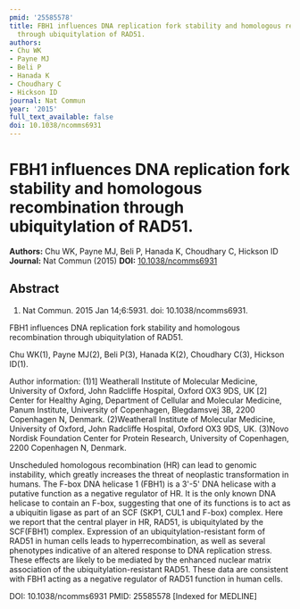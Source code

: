```yaml
---
pmid: '25585578'
title: FBH1 influences DNA replication fork stability and homologous recombination
  through ubiquitylation of RAD51.
authors:
- Chu WK
- Payne MJ
- Beli P
- Hanada K
- Choudhary C
- Hickson ID
journal: Nat Commun
year: '2015'
full_text_available: false
doi: 10.1038/ncomms6931
---
```


# FBH1 influences DNA replication fork stability and homologous recombination through ubiquitylation of RAD51.
**Authors:** Chu WK, Payne MJ, Beli P, Hanada K, Choudhary C, Hickson ID
**Journal:** Nat Commun (2015)
**DOI:** [10.1038/ncomms6931](https://doi.org/10.1038/ncomms6931)

## Abstract

1. Nat Commun. 2015 Jan 14;6:5931. doi: 10.1038/ncomms6931.

FBH1 influences DNA replication fork stability and homologous recombination 
through ubiquitylation of RAD51.

Chu WK(1), Payne MJ(2), Beli P(3), Hanada K(2), Choudhary C(3), Hickson ID(1).

Author information:
(1)1] Weatherall Institute of Molecular Medicine, University of Oxford, John 
Radcliffe Hospital, Oxford OX3 9DS, UK [2] Center for Healthy Aging, Department 
of Cellular and Molecular Medicine, Panum Institute, University of Copenhagen, 
Blegdamsvej 3B, 2200 Copenhagen N, Denmark.
(2)Weatherall Institute of Molecular Medicine, University of Oxford, John 
Radcliffe Hospital, Oxford OX3 9DS, UK.
(3)Novo Nordisk Foundation Center for Protein Research, University of 
Copenhagen, 2200 Copenhagen N, Denmark.

Unscheduled homologous recombination (HR) can lead to genomic instability, which 
greatly increases the threat of neoplastic transformation in humans. The F-box 
DNA helicase 1 (FBH1) is a 3'-5' DNA helicase with a putative function as a 
negative regulator of HR. It is the only known DNA helicase to contain an F-box, 
suggesting that one of its functions is to act as a ubiquitin ligase as part of 
an SCF (SKP1, CUL1 and F-box) complex. Here we report that the central player in 
HR, RAD51, is ubiquitylated by the SCF(FBH1) complex. Expression of an 
ubiquitylation-resistant form of RAD51 in human cells leads to 
hyperrecombination, as well as several phenotypes indicative of an altered 
response to DNA replication stress. These effects are likely to be mediated by 
the enhanced nuclear matrix association of the ubiquitylation-resistant RAD51. 
These data are consistent with FBH1 acting as a negative regulator of RAD51 
function in human cells.

DOI: 10.1038/ncomms6931
PMID: 25585578 [Indexed for MEDLINE]
